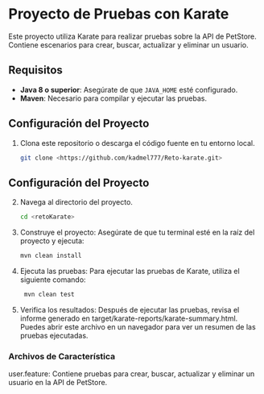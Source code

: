 # Proyecto de Pruebas con Karate

Este proyecto utiliza Karate para realizar pruebas sobre la API de PetStore. Contiene escenarios para crear, buscar, actualizar y eliminar un usuario.

## Requisitos

- **Java 8 o superior**: Asegúrate de que `JAVA_HOME` esté configurado.
- **Maven**: Necesario para compilar y ejecutar las pruebas.

## Configuración del Proyecto

1. Clona este repositorio o descarga el código fuente en tu entorno local.

   ```bash
   git clone <https://github.com/kadmel777/Reto-karate.git>

## Configuración del Proyecto

2. Navega al directorio del proyecto.

   ```bash
   cd <retoKarate>

3. Construye el proyecto: Asegúrate de que tu terminal esté en la raíz del proyecto y ejecuta:
   ```bash
   mvn clean install
   
4. Ejecuta las pruebas: Para ejecutar las pruebas de Karate, utiliza el siguiente comando:
   ```bash
    mvn clean test
   
5. Verifica los resultados: Después de ejecutar las pruebas, revisa el informe generado en target/karate-reports/karate-summary.html. Puedes abrir este archivo en un navegador para ver un resumen de las pruebas ejecutadas.

### Archivos de Característica

user.feature: Contiene pruebas para crear, buscar, actualizar y eliminar un usuario en la API de PetStore.
 

